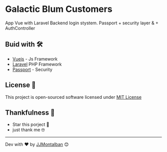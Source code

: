 


# Galactic Blum Customers 

App Vue with Laravel Backend login stystem. Passport + security layer & + AuthController

## Buid with 🛠️

* [Vuejs](https://github.com/vuejs/vue) - Js Framework
* [Laravel](https://laravel.com/) PHP Framework
* [Passport](https://laravel.com/docs/8.x/passport) - Security


## License 📄

This project is open-sourced software licensed under [MIT License](https://opensource.org/licenses/MIT)


## Thankfulness 🎁

* Star this porject 📢 
* just thank me 🤓



---
Dev with ❤️ by [JJMontalban](https://jjmontalban.github.io) 😊
